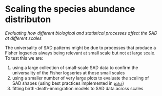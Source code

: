 # Scaling the species abundance distributon

*Evaluating how different biological and statistical processes affect the SAD at different scales*

The universality of SAD patterns might be due to processes that produce a Fisher logseries always being relevant at small scale but not at large scale.  To test this we are:

1. using a large collection of small-scale SAD data to confirm the universality of the Fisher logseries at those small scales
2. using a smaller number of very large plots to evaluate the scaling of SAD shapes (using best practices implemented in [`pika`](https://github.com/ajrominger/pika))
3. fitting birth-death-immigration models to SAD data across scales
